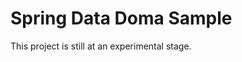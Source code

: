 Spring Data Doma Sample
===========================

This project is still at an experimental stage.
